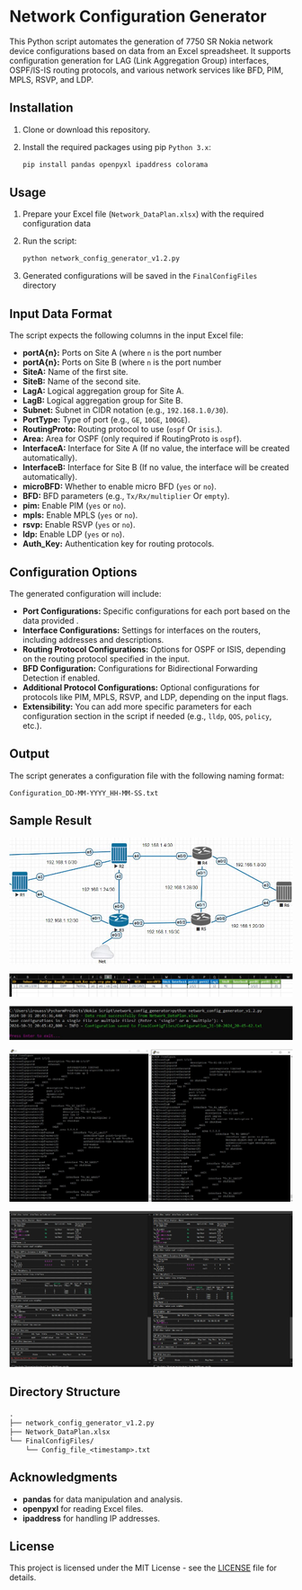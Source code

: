 # Network Configuration Generator

This Python script automates the generation of 7750 SR Nokia network device configurations based on data from an Excel spreadsheet. It supports configuration generation for LAG (Link Aggregation Group) interfaces, OSPF/IS-IS routing protocols, and various network services like BFD, PIM, MPLS, RSVP, and LDP.

## Installation

1. Clone or download this repository.
2. Install the required packages using pip `Python 3.x`:

    ```bash
    pip install pandas openpyxl ipaddress colorama 
    ```

## Usage

1. Prepare your Excel file (`Network_DataPlan.xlsx`) with the required configuration data
2. Run the script:

   ```bash
   python network_config_generator_v1.2.py
   ```
4. Generated configurations will be saved in the `FinalConfigFiles` directory


## Input Data Format
The script expects the following columns in the input Excel file:
- **portA{n}:** Ports on Site A (where `n` is the port number  
- **portA{n}:** Ports on Site B (where `n` is the port number  
- **SiteA:** Name of the first site.
- **SiteB:** Name of the second site.
- **LagA:** Logical aggregation group for Site A.
- **LagB:** Logical aggregation group for Site B.
- **Subnet:** Subnet in CIDR notation (e.g., `192.168.1.0/30`).
- **PortType:** Type of port (e.g., `GE`, `10GE`, `100GE`).
- **RoutingProto:** Routing protocol to use (`ospf` Or `isis`.).
- **Area:** Area for OSPF (only required if RoutingProto is `ospf`).
- **InterfaceA:** Interface for Site A (If no value, the interface will be created automatically).
- **InterfaceB:** Interface for Site B (If no value, the interface will be created automatically).
- **microBFD:** Whether to enable micro BFD (`yes` or `no`).
- **BFD:** BFD parameters (e.g., `Tx/Rx/multiplier` Or `empty`).
- **pim:** Enable PIM (`yes` or `no`).
- **mpls:** Enable MPLS (`yes` or `no`).
- **rsvp:** Enable RSVP (`yes` or `no`).
- **ldp:** Enable LDP (`yes` or `no`).
- **Auth_Key:** Authentication key for routing protocols.

## Configuration Options

The generated configuration will include:
- **Port Configurations:**  Specific configurations for each port based on the data provided .
- **Interface Configurations:** Settings for interfaces on the routers, including addresses and descriptions.
- **Routing Protocol Configurations:** Options for OSPF or ISIS, depending on the routing protocol specified in the input.
- **BFD Configuration:** Configurations for Bidirectional Forwarding Detection if enabled.
- **Additional Protocol Configurations:** Optional configurations for protocols like PIM, MPLS, RSVP, and LDP, depending on the input flags.
- **Extensibility:** You can add more specific parameters for each configuration section in the script if needed (e.g., `lldp`, `QOS`, `policy`, etc.).

## Output

The script generates a configuration file with the following naming format:
```
Configuration_DD-MM-YYYY_HH-MM-SS.txt
```
## Sample Result
![Sample Result](screenshots/sample_result0.JPG)

![Sample Result](screenshots/sample_result1.JPG)

![Sample Result](screenshots/sample_result2.JPG)

![Sample Result](screenshots/sample_result3.JPG)

![Sample Result](screenshots/sample_result4.JPG)

## Directory Structure

```
.
├── network_config_generator_v1.2.py
├── Network_DataPlan.xlsx
└── FinalConfigFiles/
    └── Config_file_<timestamp>.txt
```

## Acknowledgments
- **pandas** for data manipulation and analysis.
- **openpyxl** for reading Excel files.
- **ipaddress** for handling IP addresses.

## License
This project is licensed under the MIT License - see the [LICENSE](LICENSE) file for details.

